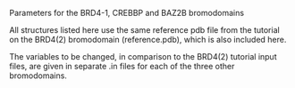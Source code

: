 Parameters for the BRD4-1, CREBBP and BAZ2B bromodomains


All structures listed here use the same reference pdb file from the tutorial on the BRD4(2) bromodomain (reference.pdb), which is also included here.

The variables to be changed, in comparison to the BRD4(2) tutorial input files, are given in separate .in files for each of the three other bromodomains.
